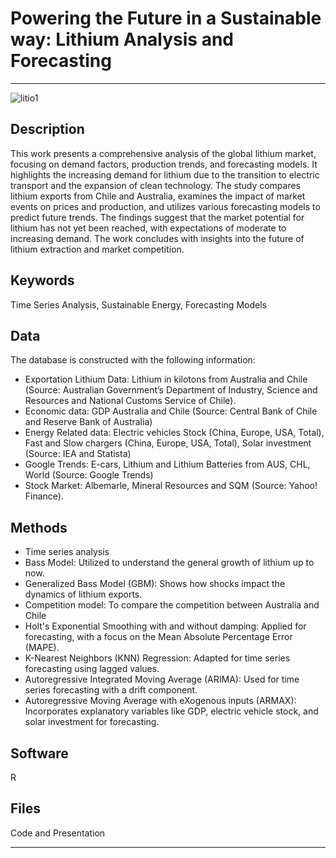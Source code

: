 # Powering the Future in a Sustainable way: Lithium Analysis and Forecasting

---
![litio1](https://github.com/alecruces/lithium_forecasting./assets/67338986/27f62b48-c5d0-4249-8773-fe1897fd3735)

## Description
This work presents a comprehensive analysis of the global lithium market, focusing on demand factors, production trends, and forecasting models. It highlights the increasing demand for lithium due to the transition to electric transport and the expansion of clean technology. The study compares lithium exports from Chile and Australia, examines the impact of market events on prices and production, and utilizes various forecasting models to predict future trends. The findings suggest that the market potential for lithium has not yet been reached, with expectations of moderate to increasing demand. The work concludes with insights into the future of lithium extraction and market competition.

## Keywords
Time Series Analysis, Sustainable Energy, Forecasting Models

## Data
The database is constructed with the following information:
- Exportation Lithium Data: Lithium in kilotons from Australia and Chile (Source: Australian Government’s Department of Industry, Science and Resources and National Customs Service of Chile).
- Economic data: GDP Australia and Chile (Source: Central Bank of Chile and Reserve Bank of Australia)
- Energy Related data: Electric vehicles Stock (China, Europe, USA, Total), Fast and Slow chargers (China, Europe, USA, Total), Solar investment (Source: IEA and Statista)
- Google Trends: E-cars, Lithium and Lithium Batteries from AUS, CHL, World (Source: Google Trends)
- Stock Market: Albemarle, Mineral Resources and SQM (Source: Yahoo! Finance).

## Methods
- Time series analysis
- Bass Model: Utilized to understand the general growth of lithium up to now.
- Generalized Bass Model (GBM): Shows how shocks impact the dynamics of lithium exports.
- Competition model: To compare the competition between Australia and Chile
- Holt's Exponential Smoothing with and without damping: Applied for forecasting, with a focus on the Mean Absolute Percentage Error (MAPE).
- K-Nearest Neighbors (KNN) Regression: Adapted for time series forecasting using lagged values.
- Autoregressive Integrated Moving Average (ARIMA): Used for time series forecasting with a drift component.
- Autoregressive Moving Average with eXogenous inputs (ARMAX): Incorporates explanatory variables like GDP, electric vehicle stock, and solar investment for forecasting.

## Software
R

## Files
Code and Presentation

---
